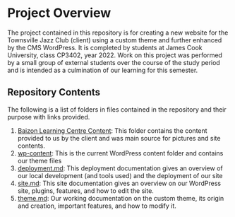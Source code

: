 # Project Overview
The project contained in this repository is for creating a new website for the Townsville Jazz Club (client) using a custom theme 
and further enhanced by the CMS WordPress. It is completed by students at James Cook University, class CP3402, year 2022.
Work on this project was performed by a small group of external students over the course of the study period and is intended
as a culmination of our learning for this semester.

## Repository Contents
The following is a list of folders in files contained in the repository and their purpose with links provided.

1. [Baizon Learning Centre Content](/jazz%20club%20content): This folder contains the content provided to us by the client and was main source for pictures and site contents.
3. [wp-content](/wp-content): This is the current WordPress content folder and contains our theme files
4. [deployment.md](deployment.md): This deployment documentation gives an overview of our local development (and tools used) and the deployment of our site
5. [site.md](site.md): This site documentation gives an overview on our WordPress site, plugins, features, and how to edit the site.
6. [theme.md](/wp-content/themes/learning-centre-theme): Our working documentation on the custom theme, its origin and creation, important features, and how to modify it.
